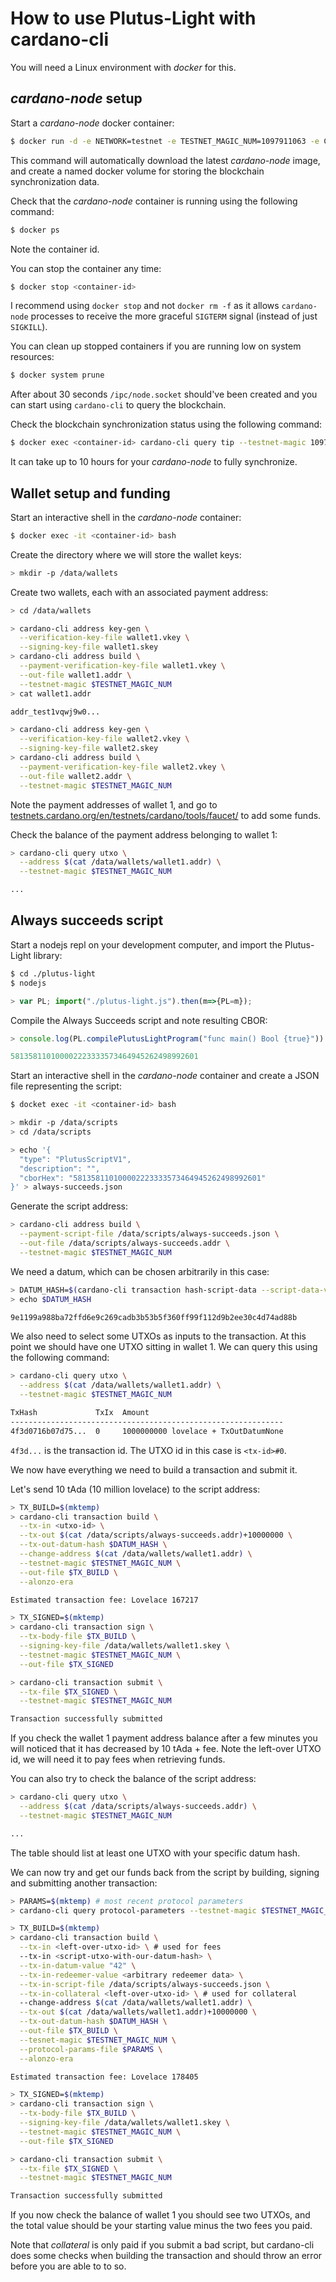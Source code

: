 # How to use Plutus-Light with cardano-cli
You will need a Linux environment with *docker* for this.

## *cardano-node* setup
Start a *cardano-node* docker container:
```bash
$ docker run -d -e NETWORK=testnet -e TESTNET_MAGIC_NUM=1097911063 -e CARDANO_NODE_SOCKET_PATH=/ipc/node.socket -v cardano-testnet-data:/data inputoutput/cardano-node:latest
```

This command will automatically download the latest *cardano-node* image, and create a named docker volume for storing the blockchain synchronization data.

Check that the *cardano-node* container is running using the following command:
```bash
$ docker ps
```
Note the container id.

You can stop the container any time:
```bash
$ docker stop <container-id>
```
I recommend using `docker stop` and not `docker rm -f` as it allows `cardano-node` processes to receive the more graceful `SIGTERM` signal (instead of just `SIGKILL`).

You can clean up stopped containers if you are running low on system resources:
```bash
$ docker system prune
```

After about 30 seconds `/ipc/node.socket` should've been created and you can start using `cardano-cli` to query the blockchain.

Check the blockchain synchronization status using the following command:
```bash
$ docker exec <container-id> cardano-cli query tip --testnet-magic 1097911063
```

It can take up to 10 hours for your *cardano-node* to fully synchronize.

## Wallet setup and funding
Start an interactive shell in the *cardano-node* container:
```bash
$ docker exec -it <container-id> bash
```

Create the directory where we will store the wallet keys:
```bash
> mkdir -p /data/wallets
```

Create two wallets, each with an associated payment address:
```bash
> cd /data/wallets

> cardano-cli address key-gen \
  --verification-key-file wallet1.vkey \
  --signing-key-file wallet1.skey
> cardano-cli address build \
  --payment-verification-key-file wallet1.vkey \
  --out-file wallet1.addr \
  --testnet-magic $TESTNET_MAGIC_NUM
> cat wallet1.addr

addr_test1vqwj9w0...

> cardano-cli address key-gen \
  --verification-key-file wallet2.vkey \
  --signing-key-file wallet2.skey
> cardano-cli address build \
  --payment-verification-key-file wallet2.vkey \
  --out-file wallet2.addr \
  --testnet-magic $TESTNET_MAGIC_NUM
```

Note the payment addresses of wallet 1, and go to [testnets.cardano.org/en/testnets/cardano/tools/faucet/](https://testnets.cardano.org/en/testnets/cardano/tools/faucet/) to add some funds.

Check the balance of the payment address belonging to wallet 1:
```bash
> cardano-cli query utxo \
  --address $(cat /data/wallets/wallet1.addr) \
  --testnet-magic $TESTNET_MAGIC_NUM

...
```

## Always succeeds script
Start a nodejs repl on your development computer, and import the Plutus-Light library:
```bash
$ cd ./plutus-light
$ nodejs
```
```javascript
> var PL; import("./plutus-light.js").then(m=>{PL=m});
```

Compile the Always Succeeds script and note resulting CBOR:
```javascript
> console.log(PL.compilePlutusLightProgram("func main() Bool {true}"))

581358110100002223333573464945262498992601
```

Start an interactive shell in the *cardano-node* container and create a JSON file representing the script:
```bash
$ docket exec -it <container-id> bash

> mkdir -p /data/scripts
> cd /data/scripts

> echo '{
  "type": "PlutusScriptV1", 
  "description": "", 
  "cborHex": "581358110100002223333573464945262498992601"
}' > always-succeeds.json

```

Generate the script address:
```bash
> cardano-cli address build \
  --payment-script-file /data/scripts/always-succeeds.json \
  --out-file /data/scripts/always-succeeds.addr \
  --testnet-magic $TESTNET_MAGIC_NUM
```

We need a datum, which can be chosen arbitrarily in this case:
```bash
> DATUM_HASH=$(cardano-cli transaction hash-script-data --script-data-value "42")
> echo $DATUM_HASH

9e1199a988ba72ffd6e9c269cadb3b53b5f360ff99f112d9b2ee30c4d74ad88b
```

We also need to select some UTXOs as inputs to the transaction. At this point we should have one UTXO sitting in wallet 1. We can query this using the following command:
```bash
> cardano-cli query utxo \
  --address $(cat /data/wallets/wallet1.addr) \
  --testnet-magic $TESTNET_MAGIC_NUM

TxHash             TxIx  Amount
-------------------------------------------------------------
4f3d0716b07d75...  0     1000000000 lovelace + TxOutDatumNone
```
`4f3d...` is the transaction id. The UTXO id in this case is `<tx-id>#0`.

We now have everything we need to build a transaction and submit it.

Let's send 10 tAda (10 million lovelace) to the script address:
```bash
> TX_BUILD=$(mktemp)
> cardano-cli transaction build \
  --tx-in <utxo-id> \
  --tx-out $(cat /data/scripts/always-succeeds.addr)+10000000 \
  --tx-out-datum-hash $DATUM_HASH \
  --change-address $(cat /data/wallets/wallet1.addr) \
  --testnet-magic $TESTNET_MAGIC_NUM \
  --out-file $TX_BUILD \
  --alonzo-era

Estimated transaction fee: Lovelace 167217

> TX_SIGNED=$(mktemp)
> cardano-cli transaction sign \
  --tx-body-file $TX_BUILD \
  --signing-key-file /data/wallets/wallet1.skey \
  --testnet-magic $TESTNET_MAGIC_NUM \
  --out-file $TX_SIGNED

> cardano-cli transaction submit \
  --tx-file $TX_SIGNED \
  --testnet-magic $TESTNET_MAGIC_NUM

Transaction successfully submitted
```

If you check the wallet 1 payment address balance after a few minutes you will noticed that it has decreased by 10 tAda + fee. Note the left-over UTXO id, we will need it to pay fees when retrieving funds.


You can also try to check the balance of the script address:
```bash
> cardano-cli query utxo \
  --address $(cat /data/scripts/always-succeeds.addr) \
  --testnet-magic $TESTNET_MAGIC_NUM

...
```
The table should list at least one UTXO with your specific datum hash.

We can now try and get our funds back from the script by building, signing and submitting another transaction:
```bash
> PARAMS=$(mktemp) # most recent protocol parameters
> cardano-cli query protocol-parameters --testnet-magic $TESTNET_MAGIC_NUM > $PARAMS

> TX_BUILD=$(mktemp)
> cardano-cli transaction build \
  --tx-in <left-over-utxo-id> \ # used for fees
  --tx-in <script-utxo-with-our-datum-hash> \
  --tx-in-datum-value "42" \
  --tx-in-redeemer-value <arbitrary redeemer data> \
  --tx-in-script-file /data/scripts/always-succeeds.json \
  --tx-in-collateral <left-over-utxo-id> \ # used for collateral
  --change-address $(cat /data/wallets/wallet1.addr) \
  --tx-out $(cat /data/wallets/wallet1.addr)+10000000 \
  --tx-out-datum-hash $DATUM_HASH \
  --out-file $TX_BUILD \
  --tesnet-magic $TESTNET_MAGIC_NUM \
  --protocol-params-file $PARAMS \
  --alonzo-era

Estimated transaction fee: Lovelace 178405

> TX_SIGNED=$(mktemp)
> cardano-cli transaction sign \
  --tx-body-file $TX_BUILD \
  --signing-key-file /data/wallets/wallet1.skey \
  --testnet-magic $TESTNET_MAGIC_NUM \
  --out-file $TX_SIGNED

> cardano-cli transaction submit \
  --tx-file $TX_SIGNED \
  --testnet-magic $TESTNET_MAGIC_NUM

Transaction successfully submitted
```

If you now check the balance of wallet 1 you should see two UTXOs, and the total value should be your starting value minus the two fees you paid. 

Note that *collateral* is only paid if you submit a bad script, but cardano-cli does some checks when building the transaction and should throw an error before you are able to to so.

